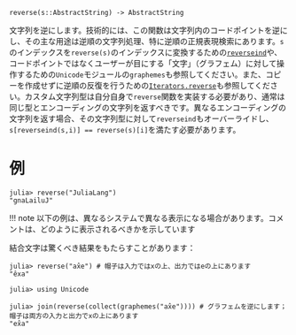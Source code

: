 ```
reverse(s::AbstractString) -> AbstractString
```

文字列を逆にします。技術的には、この関数は文字列内のコードポイントを逆にし、その主な用途は逆順の文字列処理、特に逆順の正規表現検索にあります。`s`のインデックスを`reverse(s)`のインデックスに変換するための[`reverseind`](@ref)や、コードポイントではなくユーザーが目にする「文字」（グラフェム）に対して操作するための`Unicode`モジュールの`graphemes`も参照してください。また、コピーを作成せずに逆順の反復を行うための[`Iterators.reverse`](@ref)も参照してください。カスタム文字列型は自分自身で`reverse`関数を実装する必要があり、通常は同じ型とエンコーディングの文字列を返すべきです。異なるエンコーディングの文字列を返す場合、その文字列型に対して`reverseind`もオーバーライドし、`s[reverseind(s,i)] == reverse(s)[i]`を満たす必要があります。

# 例

```jldoctest
julia> reverse("JuliaLang")
"gnaLailuJ"
```

!!! note
    以下の例は、異なるシステムで異なる表示になる場合があります。コメントは、どのように表示されるべきかを示しています


結合文字は驚くべき結果をもたらすことがあります：

```jldoctest
julia> reverse("ax̂e") # 帽子は入力ではxの上、出力ではeの上にあります
"êxa"

julia> using Unicode

julia> join(reverse(collect(graphemes("ax̂e")))) # グラフェムを逆にします；帽子は両方の入力と出力でxの上にあります
"ex̂a"
```

